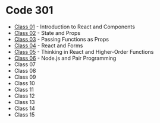 # Code 301

- [Class 01](./code-301/class-01.md) - Introduction to React and Components
- [Class 02](./code-301/class-02.md) - State and Props
- [Class 03](./code-301/class-03.md) - Passing Functions as Props
- [Class 04](./code-301/class-04.md) - React and Forms
- [Class 05](./code-301/class-05.md) - Thinking in React and Higher-Order Functions
- [Class 06](./code/301/class-06.md) - Node.js and Pair Programming
- Class 07
- Class 08
- Class 09
- Class 10
- Class 11
- Class 12
- Class 13
- Class 14
- Class 15
